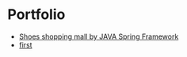 # Portfolio

* [Shoes shopping mall by JAVA Spring Framework](https://github.com/headbanging317/Shoopse)
* [first](https://github.com/headbanging317/gg)
